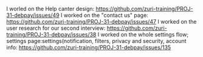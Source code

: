 I worled on the Help canter design: https://github.com/zuri-training/PROJ-31-debpay/issues/49
I worked on the "contact us" page: https://github.com/zuri-training/PROJ-31-debpay/issues/47
I worked on the user research for our second interview: https://github.com/zuri-training/PROJ-31-debpay/issues/38
I worked on the whole settings flow; settings page:settings(notification, filters, privacy and security, account info: https://github.com/zuri-training/PROJ-31-debpay/issues/135
